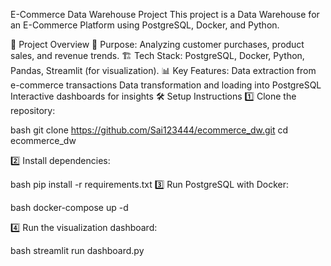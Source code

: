 E-Commerce Data Warehouse Project
This project is a Data Warehouse for an E-Commerce Platform using PostgreSQL, Docker, and Python.

📌 Project Overview
🚀 Purpose: Analyzing customer purchases, product sales, and revenue trends.
🏗 Tech Stack: PostgreSQL, Docker, Python, Pandas, Streamlit (for visualization).
📊 Key Features:
Data extraction from e-commerce transactions
Data transformation and loading into PostgreSQL
Interactive dashboards for insights
🛠 Setup Instructions
1️⃣ Clone the repository:

bash
git clone https://github.com/Sai123444/ecommerce_dw.git
cd ecommerce_dw

2️⃣ Install dependencies:

bash
pip install -r requirements.txt
3️⃣ Run PostgreSQL with Docker:

bash
docker-compose up -d

4️⃣ Run the visualization dashboard:

bash
streamlit run dashboard.py
